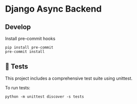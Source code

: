 # Django Async Backend

## Develop

Install pre-commit hooks

```
pip install pre-commit
pre-commit install
```


## 🧪 Tests

This project includes a comprehensive test suite using unittest.

To run tests:

```
python -m unittest discover -s tests
```

